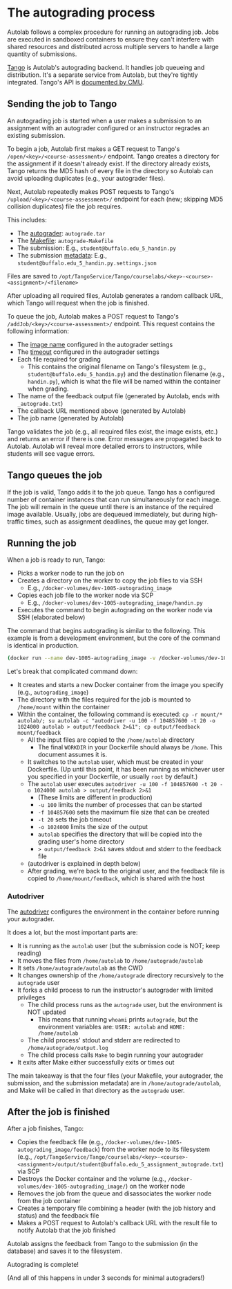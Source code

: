 # The autograding process

Autolab follows a complex procedure for running an autograding job. Jobs are executed in sandboxed containers to ensure they can't interfere with shared resources and distributed across multiple servers to handle a large quantity of submissions.

[Tango](https://github.com/UB-CSE-IT/Tango) is Autolab's autograding backend. It handles job queueing and distribution. It's a separate service from Autolab, but they're tightly integrated. Tango's API is [documented by CMU](https://docs.autolabproject.com/tango-rest/).

## Sending the job to Tango

An autograding job is started when a user makes a submission to an assignment with an autograder configured or an instructor regrades an existing submission.

To begin a job, Autolab first makes a GET request to Tango's `/open/<key>/<course-assessment>/` endpoint. Tango creates a directory for the assignment if it doesn't already exist. If the directory already exists, Tango returns the MD5 hash of every file in the directory so Autolab can avoid uploading duplicates (e.g., your autograder files).

Next, Autolab repeatedly makes POST requests to Tango's `/upload/<key>/<course-assessment>/` endpoint for each (new; skipping MD5 collision duplicates) file the job requires.

This includes:

* The [autograder](Create%20an%20autograder.md#autogradetar): `autograde.tar`
* The [Makefile](Create%20an%20autograder.md#makefile): `autograde-Makefile`
* The submission: E.g., `student@buffalo.edu_5_handin.py`
* The submission [metadata](Create%20an%20autograder.md#student-metadata): E.g., `student@buffalo.edu_5_handin.py.settings.json`

Files are saved to `/opt/TangoService/Tango/courselabs/<key>-<course>-<assignment>/<filename>`

After uploading all required files, Autolab generates a random callback URL, which Tango will request when the job is finished.

To queue the job, Autolab makes a POST request to Tango's `/addJob/<key>/<course-assessment>/` endpoint. This request contains the following information:

* The [image name](Create%20an%20autograder.md#add-an-autograder) configured in the autograder settings
* The [timeout](Create%20an%20autograder.md#add-an-autograder) configured in the autograder settings
* Each file required for grading
  * This contains the original filename on Tango's filesystem (e.g., `student@buffalo.edu_5_handin.py`) and the destination filename (e.g., `handin.py`), which is what the file will be named within the container when grading.
* The name of the feedback output file (generated by Autolab, ends with `_autograde.txt`)
* The callback URL mentioned above (generated by Autolab)
* The job name (generated by Autolab)

Tango validates the job (e.g., all required files exist, the image exists, etc.) and returns an error if there is one. Error messages are propagated back to Autolab. Autolab will reveal more detailed errors to instructors, while students will see vague errors.

## Tango queues the job

If the job is valid, Tango adds it to the job queue. Tango has a configured number of container instances that can run simultaneously for each image. The job will remain in the queue until there is an instance of the required image available. Usually, jobs are dequeued immediately, but during high-traffic times, such as assignment deadlines, the queue may get longer.

## Running the job

When a job is ready to run, Tango:

* Picks a worker node to run the job on
* Creates a directory on the worker to copy the job files to via SSH
  * E.g., `/docker-volumes/dev-1005-autograding_image`
* Copies each job file to the worker node via SCP
  * E.g., `/docker-volumes/dev-1005-autograding_image/handin.py`
* Executes the command to begin autograding on the worker node via SSH (elaborated below)

The command that begins autograding is similar to the following. This example is from a development environment, but the core of the command is identical in production.

```bash
(docker run --name dev-1005-autograding_image -v /docker-volumes/dev-1005-autograding_image/:/home/mount autograding_image sh -c 'cp -r mount/* autolab/; su autolab -c "autodriver -u 100 -f 104857600 -t 20 -o 1024000 autolab > output/feedback 2>&1"; cp output/feedback mount/feedback')
```

Let's break that complicated command down:

* It creates and starts a new Docker container from the image you specify (e.g., `autograding_image`)
* The directory with the files required for the job is mounted to `/home/mount` within the container
* Within the container, the following command is executed: `cp -r mount/* autolab/; su autolab -c "autodriver -u 100 -f 104857600 -t 20 -o 1024000 autolab > output/feedback 2>&1"; cp output/feedback mount/feedback`
  * All the input files are copied to the `/home/autolab` directory
    * The final `WORKDIR` in your Dockerfile should always be `/home`. This document assumes it is.
  * It switches to the `autolab` user, which must be created in your Dockerfile. (Up until this point, it has been running as whichever user you specified in your Dockerfile, or usually `root` by default.)
  * The `autolab` user executes `autodriver -u 100 -f 104857600 -t 20 -o 1024000 autolab > output/feedback 2>&1`
    * (These limits are different in production)
    * `-u 100` limits the number of processes that can be started
    * `-f 104857600` sets the maximum file size that can be created
    * `-t 20` sets the job timeout
    * `-o 1024000` limits the size of the output
    * `autolab` specifies the directory that will be copied into the grading user's home directory
    * `> output/feedback 2>&1` saves stdout and stderr to the feedback file
  * (autodriver is explained in depth below)
  * After grading, we're back to the original user, and the feedback file is copied to `/home/mount/feedback`, which is shared with the host

### Autodriver

The [autodriver](https://github.com/UB-CSE-IT/Tango/blob/master/autodriver/autodriver.c) configures the environment in the container before running your autograder.

It does a lot, but the most important parts are:

* It is running as the `autolab` user (but the submission code is NOT; keep reading)
* It moves the files from `/home/autolab` to `/home/autograde/autolab`
* It sets `/home/autograde/autolab` as the CWD
* It changes ownership of the `/home/autograde` directory recursively to the `autograde` user
* It forks a child process to run the instructor's autograder with limited privileges
  * The child process runs as the `autograde` user, but the environment is NOT updated
    * This means that running `whoami` prints `autograde`, but the environment variables are: `USER: autolab` and `HOME: /home/autolab`
  * The child process' stdout and stderr are redirected to `/home/autograde/output.log`
  * The child process calls `Make` to begin running your autograder
* It exits after Make either successfully exits or times out

The main takeaway is that the four files (your Makefile, your autograder, the submission, and the submission metadata) are in `/home/autograde/autolab`, and Make will be called in that directory as the `autograde` user.

## After the job is finished

After a job finishes, Tango:

* Copies the feedback file (e.g., `/docker-volumes/dev-1005-autograding_image/feedback`) from the worker node to its filesystem (e.g., `/opt/TangoService/Tango/courselabs/<key>-<course>-<assignment>/output/student@buffalo.edu_5_assignment_autograde.txt`) via SCP
* Destroys the Docker container and the volume (e.g., `/docker-volumes/dev-1005-autograding_image/`) on the worker node
* Removes the job from the queue and disassociates the worker node from the job container
* Creates a temporary file combining a header (with the job history and status) and the feedback file
* Makes a POST request to Autolab's callback URL with the result file to notify Autolab that the job finished

Autolab assigns the feedback from Tango to the submission (in the database) and saves it to the filesystem.

Autograding is complete!

(And all of this happens in under 3 seconds for minimal autograders!) 
